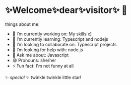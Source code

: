 
# ✨Welcome✨dear✨visitor✨ 👋

things about me:
- 🔭 I’m currently working on: My skills x)
- 🌱 I’m currently learning: Typescript and nodejs
- 👯 I’m looking to collaborate on: Typescript projects
- 🤔 I’m looking for help with: node.js
- 💬 Ask me about: Javascript
- 😄 Pronouns: she/her
- ⚡ Fun fact: I'm not funny at all


✨ _special_ ✨ twinkle twinkle little star!

